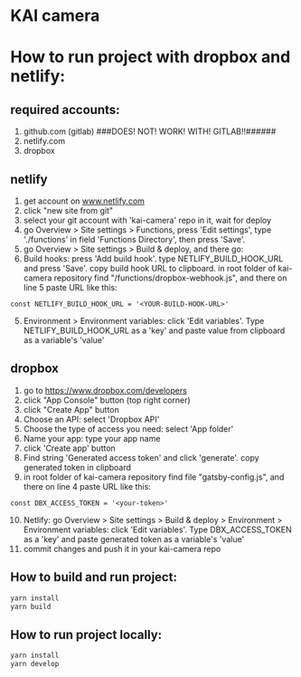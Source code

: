# KAI camera

# How to run project with dropbox and netlify:

## required accounts:
1. github.com (gitlab) ###DOES! NOT! WORK! WITH! GITLAB!!######
2. netlify.com
3. dropbox

## netlify
1. get account on www.netlify.com
1. click "new site from git"
2. select your git account with 'kai-camera' repo in it, wait for deploy
3. go Overview > Site settings > Functions, press 'Edit settings', type './functions' in field 'Functions Directory', then press 'Save'.
4. go Overview > Site settings > Build & deploy, and there go:
5. Build hooks: press 'Add build hook'. type NETLIFY_BUILD_HOOK_URL and press 'Save'. copy build hook URL to clipboard. in root folder of kai-camera repository find "/functions/dropbox-webhook.js", and there on line 5 paste URL like this:
```
const NETLIFY_BUILD_HOOK_URL = '<YOUR-BUILD-HOOK-URL>'
```
5. Environment > Environment variables: click 'Edit variables'. Type NETLIFY_BUILD_HOOK_URL as a 'key' and paste value from clipboard as a variable's 'value'

## dropbox

1. go to https://www.dropbox.com/developers
2. click "App Console" button (top right corner)
3. click "Create App" button
4. Choose an API: select 'Dropbox API'
5. Choose the type of access you need: select 'App folder'
6. Name your app: type your app name
7. click 'Create app' button
8. Find string 'Generated access token' and click 'generate'. copy generated token in clipboard
9. in root folder of kai-camera repository find file "gatsby-config.js", and there on line 4 paste URL like this:
```
const DBX_ACCESS_TOKEN = '<your-token>'
```
10. Netlify: go Overview > Site settings > Build & deploy > Environment > Environment variables: click 'Edit variables'. Type DBX_ACCESS_TOKEN as a 'key' and paste generated token as a variable's 'value'
11. commit changes and push it in your kai-camera repo


## How to build and run project:

```bash
yarn install
yarn build
```

## How to run project locally:

```bash
yarn install
yarn develop
```

